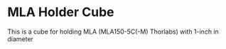 # MLA Holder Cube

This is a cube for holding MLA (MLA150-5C(-M) Thorlabs) with 1-inch in diameter 
